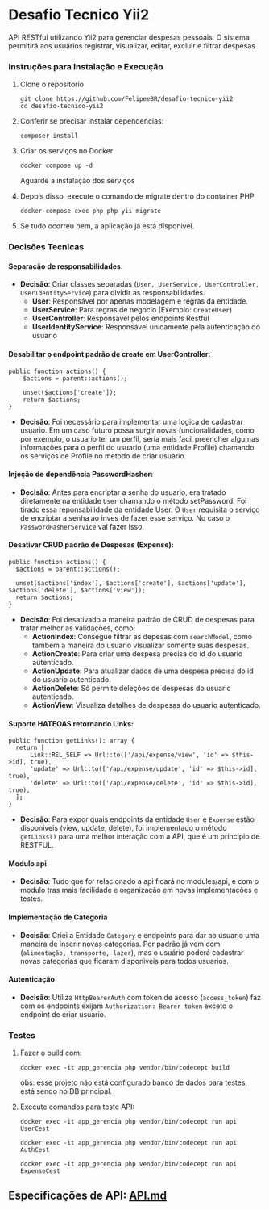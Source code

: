 # Desafio Tecnico Yii2

API RESTful utilizando Yii2 para gerenciar despesas pessoais. O sistema permitirá aos usuários registrar, visualizar, editar, excluir e filtrar despesas.

### Instruções para Instalação e Execução

1. Clone o repositorio
   ```
   git clone https://github.com/FelipeeBR/desafio-tecnico-yii2
   cd desafio-tecnico-yii2
   ```
2. Conferir se precisar instalar dependencias:
   ```
   composer install
   ```
3. Criar os serviços no Docker
   ```
   docker compose up -d
   ```
   Aguarde a instalação dos serviços
   
4. Depois disso, execute o comando de migrate dentro do container PHP
   ```
   docker-compose exec php php yii migrate
   ```
5. Se tudo ocorreu bem, a aplicação já está disponivel.

### Decisões Tecnicas
#### Separação de responsabilidades:
- **Decisão**: Criar classes separadas (`User, UserService, UserController, UserIdentityService`) para dividir as responsabilidades.
  - **User**: Responsável por apenas modelagem e regras da entidade.
  - **UserService**: Para regras de negocio (Exemplo: `CreateUser`)
  - **UserController**: Responsável pelos endpoints Restful
  - **UserIdentityService**: Responsável unicamente pela autenticação do usuario

#### Desabilitar o endpoint padrão de create em UserController:
```
public function actions() {
    $actions = parent::actions();
    
    unset($actions['create']);
    return $actions;
}
```
- **Decisão**: Foi necessário para implementar uma logica de cadastrar usuario. Em um caso futuro possa surgir novas funcionalidades, como por exemplo,
o usuario ter um perfil, seria mais facil preencher algumas informações para o perfil do usuario (uma entidade Profile) chamando os serviços de Profile no metodo de criar usuario.

#### Injeção de dependência PasswordHasher:
- **Decisão**: Antes para encriptar a senha do usuario, era tratado diretamente na entidade `User` chamando o método setPassword. Foi tirado essa reponsabilidade da entidade User.
O `User` requisita o serviço de encriptar a senha ao inves de fazer esse serviço. No caso o `PasswordHasherService` vai fazer isso.

#### Desativar CRUD padrão de Despesas (Expense):
```
public function actions() {
  $actions = parent::actions();
  
  unset($actions['index'], $actions['create'], $actions['update'], $actions['delete'], $actions['view']);
  return $actions;
}
```
- **Decisão**: Foi desativado a maneira padrão de CRUD de despesas para tratar melhor as validações, como:
  - **ActionIndex**: Consegue filtrar as depesas com `searchModel`, como tambem a maneira do usuario visualizar somente suas despesas.
  - **ActionCreate**: Para criar uma despesa precisa do id do usuario autenticado.
  - **ActionUpdate**: Para atualizar dados de uma despesa precisa do id do usuario autenticado.
  - **ActionDelete**: Só permite deleções de despesas do usuario autenticado.
  - **ActionView**: Visualiza detalhes de despesas do usuario autenticado.  

#### Suporte HATEOAS retornando Links:
```
public function getLinks(): array {
  return [
      Link::REL_SELF => Url::to(['/api/expense/view', 'id' => $this->id], true),
      'update' => Url::to(['/api/expense/update', 'id' => $this->id], true),
      'delete' => Url::to(['/api/expense/delete', 'id' => $this->id], true),
  ];
}
```
- **Decisão**: Para expor quais endpoints da entidade `User` e `Expense` estão disponiveis (view, update, delete), foi implementado
o método `getLinks()` para uma melhor interação com a API, que é um principio de RESTFUL.

#### Modulo api
- **Decisão**: Tudo que for relacionado a api ficará no modules/api, e com o modulo tras mais facilidade e organização em novas implementações e testes.

#### Implementação de Categoria
- **Decisão**: Criei a Entidade `Category` e endpoints para dar ao usuario uma maneira de inserir novas categorias. Por padrão já vem com (`alimentação, transporte, lazer`),
mas o usuário poderá cadastrar novas categorias que ficaram disponiveis para todos usuarios.

#### Autenticação
- **Decisão**: Utiliza `HttpBearerAuth` com token de acesso (`access_token`) faz com os endpoints exijam `Authorization: Bearer token` exceto o endpoint de criar usuario.

### Testes

1. Fazer o build com:
   ```
   docker exec -it app_gerencia php vendor/bin/codecept build
   ```
   obs: esse projeto não está configurado banco de dados para testes, está sendo no DB principal.
   
2. Execute comandos para teste API:
   ```
   docker exec -it app_gerencia php vendor/bin/codecept run api UserCest
   ```
   ```
   docker exec -it app_gerencia php vendor/bin/codecept run api AuthCest
   ```
   ```
   docker exec -it app_gerencia php vendor/bin/codecept run api ExpenseCest
   ```

## Especificações de API: <a href="https://github.com/FelipeeBR/desafio-tecnico-yii2/blob/main/API.md">API.md</a>
